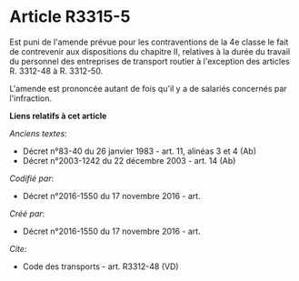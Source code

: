 # Article R3315-5

Est puni de l'amende prévue pour les contraventions de la 4e classe le fait de contrevenir aux dispositions du chapitre II,
relatives à la durée du travail du personnel des entreprises de transport routier à l'exception des articles R. 3312-48 à R.
3312-50. 

L'amende est prononcée autant de fois qu'il y a de salariés concernés par l'infraction.

**Liens relatifs à cet article**

_Anciens textes_:

  - Décret n°83-40 du 26 janvier 1983 - art. 11, alinéas 3 et 4 (Ab)
  - Décret n°2003-1242 du 22 décembre 2003 - art. 14 (Ab)

_Codifié par_:

  - Décret n°2016-1550 du 17 novembre 2016 - art.

_Créé par_:

  - Décret n°2016-1550 du 17 novembre 2016 - art.

_Cite_:

  - Code des transports - art. R3312-48 (VD)
